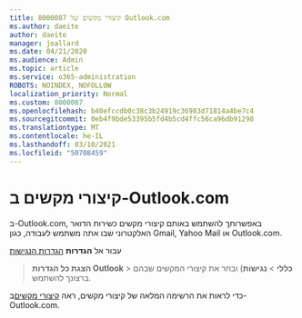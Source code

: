 ```yaml
---
title: קיצורי מקשים של 8000087 Outlook.com
ms.author: daeite
author: daeite
manager: joallard
ms.date: 04/21/2020
ms.audience: Admin
ms.topic: article
ms.service: o365-administration
ROBOTS: NOINDEX, NOFOLLOW
localization_priority: Normal
ms.custom: 8000087
ms.openlocfilehash: b40efccdb0c38c3b24919c36983d71814a4be7c4
ms.sourcegitcommit: 0eb4f9bde53395b5fd4b5cd4ffc56ca96db91298
ms.translationtype: MT
ms.contentlocale: he-IL
ms.lasthandoff: 03/10/2021
ms.locfileid: "50708459"
---
```

# <a name="keyboard-shortcuts-in-outlookcom"></a>קיצורי מקשים ב-Outlook.com

ב-Outlook.com, באפשרותך להשתמש באותם קיצורי מקשים כשירות הדואר האלקטרוני שבו אתה משתמש לעבודה, כגון Gmail, Yahoo Mail או Outlook.com.

עבור אל **הגדרות** [הגדרות הנגישות](https://go.microsoft.com/fwlink/?linkid=2080840) 
 > **הצגת כל הגדרות Outlook**  >  **כללי**  >  **נגישות**) ובחר את קיצורי המקשים שבהם ברצונך להשתמש.

כדי לראות את הרשימה המלאה של קיצורי מקשים, ראה [קיצורי מקשים](https://support.microsoft.com/topic/keyboard-shortcuts-for-outlook-3cdeb221-7ae5-4c1d-8c1d-9e63216c1efd)ב-Outlook.com.